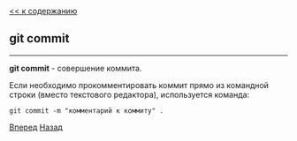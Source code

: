 [<< к содержанию](./readme.md)

## git commit
---
**git commit** - совершение коммита.

Если необходимо прокомментировать коммит прямо из командной строки (вместо текстового редактора), используется команда:


```bash=
git commit -m "комментарий к коммиту" .
``` 



[Вперед](./log.md)   [Назад](./reset.md)